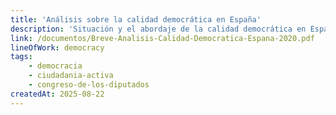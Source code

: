 ```yaml
---
title: 'Análisis sobre la calidad democrática en España'
description: 'Situación y el abordaje de la calidad democrática en España por parte del Congreso de los Diputados'
link: /documentos/Breve-Analisis-Calidad-Democratica-Espana-2020.pdf
lineOfWork: democracy
tags:
    - democracia
    - ciudadania-activa
    - congreso-de-los-diputados
createdAt: 2025-08-22
---
```

